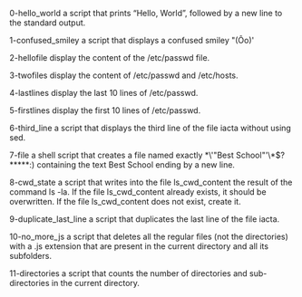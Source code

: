 0-hello_world a script that prints “Hello, World”, followed by a new line to the standard output.

1-confused_smiley a script that displays a confused smiley "(Ôo)'

2-hellofile display the content of the /etc/passwd file.

3-twofiles display the content of /etc/passwd and /etc/hosts.

4-lastlines display the last 10 lines of /etc/passwd.

5-firstlines display the first 10 lines of /etc/passwd.

6-third_line a script that displays the third line of the file iacta without using sed.

7-file a shell script that creates a file named exactly \*\\'"Best School"\'\\*$\?\*\*\*\*\*:) containing the text Best School ending by a new line.

8-cwd_state a script that writes into the file ls_cwd_content the result of the command ls -la. If the file ls_cwd_content already exists, it should be overwritten. If the file ls_cwd_content does not exist, create it.

9-duplicate_last_line a script that duplicates the last line of the file iacta.

10-no_more_js a script that deletes all the regular files (not the directories) with a .js extension that are present in the current directory and all its subfolders.

11-directories a script that counts the number of directories and sub-directories in the current directory.


